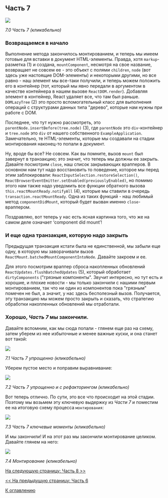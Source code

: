 ## Часть 7

[![](https://rawgit.com/Bogdan-Lyashenko/Under-the-hood-ReactJS/master/stack/images/7/part-7.svg)](https://rawgit.com/Bogdan-Lyashenko/Under-the-hood-ReactJS/master/stack/images/7/part-7.svg)

<em>7.0 Часть 7 (кликабельно)</em>

### Возвращаемся в начало

Выполнение метода закончилось монтированием, и теперь мы имеем готовые для вставки в документ HTML-элементы. Правда, хотя `markup`-разметка (1) и создана, `mountComponent`, несмотря на свое название, возвращает не совсем ее - это объект с полями `children`, `node` (вот здесь уже настоящие DOM-элементы) и некоторыми другими, но все равно - наш элемент мы все-таки получили, и теперь можем положить его в контейнер (тот, который мы явно передали в аргументом в качестве контейнера в нашем вызове `ReactDOM.render`). Добавляя элемент в контейнер, React удаляет все, что там был раньше. `DOMLazyTree` (2) это просто вспомогательный класс для выполнения операций с структурами данных типа "дерево", которые нам нужны при работе с DOM.

Последнее, что тут нужно рассмотреть, это `parentNode.insertBefore(tree.node)` (3), где `parentNode` это `div`-контейнер и `tree.node` это `div` от нашего собственного `ExampleApplication`. Замечательно, те HTML-элементы, которые мы создавали на стадии монтирования наконец-то попали в документ.

Ну, вроде бы все? Не совсем. Как вы помните, вызов `mount` был завернут в транзакцию; это значит, что теперь мы должны ее закрыть. Давайте посмотрим `close`, наш список закрывающих врапперов. В основном нам тут надо восстановить то поведение, которое мы перед этим заблокировали: `ReactInputSelection.restoreSelection()`, `ReactBrowserEventEmitter.setEnabled(previouslyEnabled)`, но помимо этого нам также надо уведомить все функции обратного вызова `this.reactMountReady.notifyAll` (4), которые мы ставили в очередь  `transaction.reactMountReady`. Одна из таких функций - наш любимый метод  `componentDidMount`, который будет вызван именно `close`-враппером.

Поздравляю, вот теперь у нас есть ясная картинка того, что же на самом деле означает ‘component did mount’!

### И еще одна транзакция, которую надо закрыть

Предыдущая транзакция кстати была не единственной, мы забыли еще одну, в которую мы заворачивали вызов `ReactMount.batchedMountComponentIntoNode`. Давайте закроем и ее.

Для этого посмотрим враппер сброса накопленных обновлений `ReactUpdates.flushBatchedUpdates` (5), который обработает `dirtyComponents` ("грязные компоненты". Звучит интересно, но тут есть и хорошие, и плохие новости - мы только закончили с нашими первым монтированием, так что ни один из компонентов пока "грязным" помечен не был, а значит, у нас здесь бесполезный вызов. Получается, эту транзакцию мы можем просто закрыть и сказать, что стратегию обработки накопленных обновлений мы отработали.

### Хорошо, *Часть 7* мы закончили.

Давайте вспомним, как мы сюда попали - глянем еще раз на схему, затем уберем из нее избыточные и менее важные куски, и она станет вот такой:

[![](https://rawgit.com/Bogdan-Lyashenko/Under-the-hood-ReactJS/master/stack/images/7/part-7-A.svg)](https://rawgit.com/Bogdan-Lyashenko/Under-the-hood-ReactJS/master/stack/images/7/part-7-A.svg)

<em>7.1 Часть 7 упрощенно (кликабельно)</em>

Уберем пустое место и поправим выравнивание:

[![](https://rawgit.com/Bogdan-Lyashenko/Under-the-hood-ReactJS/master/stack/images/7/part-7-B.svg)](https://rawgit.com/Bogdan-Lyashenko/Under-the-hood-ReactJS/master/stack/images/7/part-7-B.svg)

<em>7.2 Часть 7 упрощенно и с рефакторингом (кликабельно)</em>

Вот теперь отлично. По сути, это все что происходит на этой стадии. Поэтому мы возьмем эту ключевую выдержку из *Части 7* и поместим ее на итоговую схему процесса `монтирования`:

[![](https://rawgit.com/Bogdan-Lyashenko/Under-the-hood-ReactJS/master/stack/images/7/part-7-C.svg)](https://rawgit.com/Bogdan-Lyashenko/Under-the-hood-ReactJS/master/stack/images/7/part-7-C.svg)

<em>7.3 Часть 7 ключевые моменты (кликабельно)</em>

И мы закончили! И на этот раз мы закончили монтирование целиком. Давайте глянем на него:


[![](https://rawgit.com/Bogdan-Lyashenko/Under-the-hood-ReactJS/master/stack/images/7/mounting-parts-C.svg)](https://rawgit.com/Bogdan-Lyashenko/Under-the-hood-ReactJS/master/stack/images/7/mounting-parts-C.svg)

<em>7.4 Монтирование (кликабельно)</em>

[На следующую страницу: Часть 8 >>](./Part-8.md)

[<< На предыдущую страницу: Часть 6](./Part-6.md)


[К оглавлению](./README.md)
